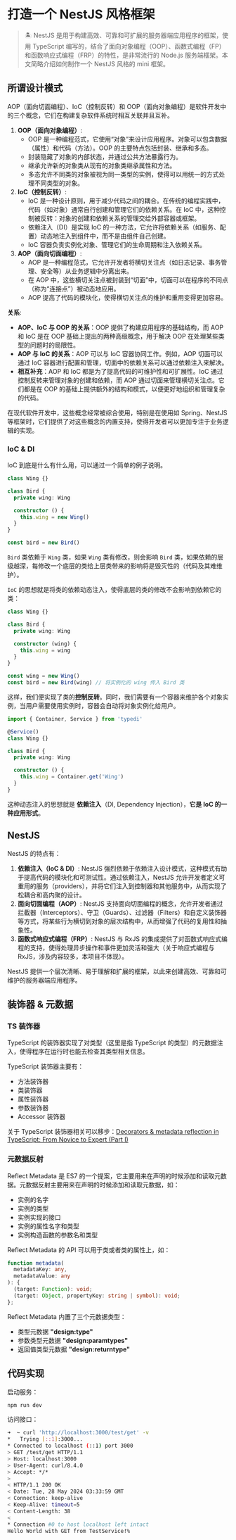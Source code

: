 # 打造一个 NestJS 风格框架



> 🏝️ NestJS 是用于构建高效、可靠和可扩展的服务器端应用程序的框架，使用 TypeScript 编写的，结合了面向对象编程（OOP）、函数式编程（FP）和函数响应式编程（FRP）的特性，是非常流行的 Node.js 服务端框架。本文简略介绍如何制作一个 NestJS 风格的 mini 框架。
>



##  所谓设计模式

AOP（面向切面编程）、IoC（控制反转）和 OOP（面向对象编程）是软件开发中的三个概念，它们在构建复杂软件系统时相互关联并且互补。
1. **OOP（面向对象编程）**:
	- OOP 是一种编程范式，它使用“对象”来设计应用程序。对象可以包含数据（属性）和代码（方法）。OOP 的主要特点包括封装、继承和多态。
	- 封装隐藏了对象的内部状态，并通过公共方法暴露行为。
	- 继承允许新的对象类从现有的对象类继承属性和方法。
	- 多态允许不同类的对象被视为同一类型的实例，使得可以用统一的方式处理不同类型的对象。
2. **IoC（控制反转）**:
	- IoC 是一种设计原则，用于减少代码之间的耦合。在传统的编程实践中，代码（如对象）通常自行创建和管理它们的依赖关系。在 IoC 中，这种控制被反转：对象的创建和依赖关系的管理交给外部容器或框架。
	- 依赖注入（DI）是实现 IoC 的一种方法，它允许将依赖关系（如服务、配置）动态地注入到组件中，而不是由组件自己创建。
	- IoC 容器负责实例化对象、管理它们的生命周期和注入依赖关系。
3. **AOP（面向切面编程）**:
	- AOP 是一种编程范式，它允许开发者将横切关注点（如日志记录、事务管理、安全等）从业务逻辑中分离出来。
	- 在 AOP 中，这些横切关注点被封装到“切面”中，切面可以在程序的不同点（称为“连接点”）被动态地应用。
	- AOP 提高了代码的模块化，使得横切关注点的维护和重用变得更加容易。

**关系**:
- **AOP、IoC 与 OOP 的关系**：OOP 提供了构建应用程序的基础结构，而 AOP 和 IoC 是在 OOP 基础上提出的两种高级概念，用于解决 OOP 在处理某些类型的问题时的局限性。
- **AOP 与 IoC 的关系**：AOP 可以与 IoC 容器协同工作。例如，AOP 切面可以通过 IoC 容器进行配置和管理，切面中的依赖关系可以通过依赖注入来解决。
- **相互补充**：AOP 和 IoC 都是为了提高代码的可维护性和可扩展性。IoC 通过控制反转来管理对象的创建和依赖，而 AOP 通过切面来管理横切关注点。它们都是在 OOP 的基础上提供额外的结构和模式，以便更好地组织和管理复杂的代码。

在现代软件开发中，这些概念经常被综合使用，特别是在使用如 Spring、NestJS 等框架时，它们提供了对这些概念的内置支持，使得开发者可以更加专注于业务逻辑的实现。



### IoC & DI

IoC 到底是什么有什么用，可以通过一个简单的例子说明。

```ts
class Wing {}

class Bird {
  private wing: Wing

  constructor () {
    this.wing = new Wing()
  }
}

const bird = new Bird()
```
`Bird` 类依赖于 `Wing` 类，如果 `Wing` 类有修改，则会影响 `Bird` 类，如果依赖的层级越深，每修改一个底层的类给上层类带来的影响将是毁灭性的（代码及其难维护）。

`IoC` 的思想就是将类的依赖动态注入，使得底层的类的修改不会影响到依赖它的类：
```ts
class Wing {}

class Bird {
  private wing: Wing

  constructor (wing) {
    this.wing = wing
  }
}

const wing = new Wing()
const bird = new Bird(wing) // 将实例化的 wing 传入 Bird 类
```
这样，我们便实现了类的**控制反转**。同时，我们需要有一个容器来维护各个对象实例，当用户需要使用实例时，容器会自动将对象实例化给用户。
```ts
import { Container, Service } from 'typedi'

@Service()
class Wing {}

class Bird {
  private wing: Wing

  constructor () {
    this.wing = Container.get('Wing')
  }
}
```
这种动态注入的思想就是 **依赖注入**（DI, Dependency Injection），**它是 IoC 的一种应用形式**。



## NestJS

NestJS 的特点有：

1. **依赖注入（IoC & DI）**: NestJS 强烈依赖于依赖注入设计模式，这种模式有助于提高代码的模块化和可测试性。通过依赖注入，NestJS 允许开发者定义可重用的服务（providers），并将它们注入到控制器和其他服务中，从而实现了松耦合和高内聚的设计。
2. **面向切面编程（AOP）**: NestJS 支持面向切面编程的概念，允许开发者通过拦截器（Interceptors）、守卫（Guards）、过滤器（Filters）和自定义装饰器等方式，将某些行为横切到对象的层次结构中，从而增强了代码的复用性和抽象性。
3. **函数式响应式编程（FRP）**: NestJS 与 RxJS 的集成提供了对函数式响应式编程的支持，使得处理异步操作和事件更加灵活和强大（关于响应式编程与 RxJS，涉及内容较多，本项目不体现）。

NestJS 提供一个层次清晰、易于理解和扩展的框架，以此来创建高效、可靠和可维护的服务器端应用程序。



## 装饰器 & 元数据

### TS 装饰器

TypeScript 的装饰器实现了对类型（这里是指 TypeScript 的类型）的元数据注入，使得程序在运行时也能去检查其类型相关信息。

TypeScript 装饰器主要有：
- 方法装饰器
- 类装饰器
- 属性装饰器
- 参数装饰器
- Accessor 装饰器

关于 TypeScript 装饰器相关可以移步：[Decorators & metadata reflection in TypeScript: From Novice to Expert (Part I)](https://www.wolksoftware.com/blog/decorators-reflection-javascript-typescript)

### 元数据反射

Reflect Metadata 是 ES7 的一个提案，它主要用来在声明的时候添加和读取元数据。元数据反射主要用来在声明的时候添加和读取元数据，如：
- 实例的名字
- 实例的类型
- 实例实现的接口
- 实例的属性名字和类型
- 实例构造函数的参数名和类型

Reflect Metadata 的 API 可以用于类或者类的属性上，如：
```ts
function metadata(
  metadataKey: any,
  metadataValue: any
): {
  (target: Function): void;
  (target: Object, propertyKey: string | symbol): void;
};
```

Reflect Metadata 内置了三个元数据类型：
- 类型元数据 **"design:type"**
- 参数类型元数据 **"design:paramtypes"**
- 返回值类型元数据 **"design:returntype"**



## 代码实现

启动服务：

```bash
npm run dev
```

访问接口：

```bash
➜  ~ curl 'http://localhost:3000/test/get' -v           
*   Trying [::1]:3000...
* Connected to localhost (::1) port 3000
> GET /test/get HTTP/1.1
> Host: localhost:3000
> User-Agent: curl/8.4.0
> Accept: */*
> 
< HTTP/1.1 200 OK
< Date: Tue, 28 May 2024 03:33:59 GMT
< Connection: keep-alive
< Keep-Alive: timeout=5
< Content-Length: 38
< 
* Connection #0 to host localhost left intact
Hello World with GET from TestService!% 
```

